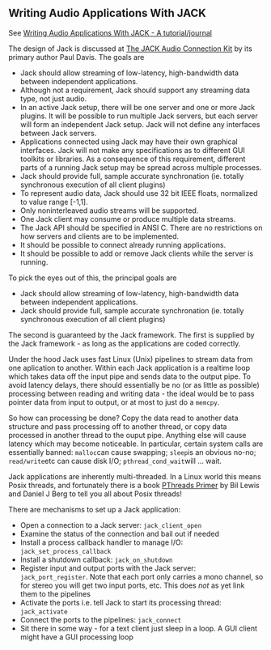 
##  Writing Audio Applications With JACK 


See [Writing Audio Applications With JACK - A tutorial/journal](http://dis-dot-dat.net/index.cgi?item=/jacktuts/starting/) 


The design of Jack is discussed at [The JACK Audio Connection Kit](http://lac.linuxaudio.org/2003/zkm/slides/paul_davis-jack/title.html) by its primary author Paul Davis.
The goals are

+ Jack should allow streaming of low-latency, high-bandwidth data between independent applications.
+ Although not a requirement, Jack should support any streaming data type, not just audio.
+ In an active Jack setup, there will be one server and one or more Jack plugins. It will be possible to run multiple Jack servers, but each server will form an independent Jack setup. Jack will not define any interfaces between Jack servers.
+ Applications connected using Jack may have their own graphical interfaces. Jack will not make any specifications as to different GUI toolkits or libraries. As a consequence of this requirement, different parts of a running Jack setup may be spread across multiple processes.
+ Jack should provide full, sample accurate synchronation (ie. totally synchronous execution of all client plugins)
+ To represent audio data, Jack should use 32 bit IEEE floats, normalized to value range [-1,1].
+ Only noninterleaved audio streams will be supported.
+ One Jack client may consume or produce multiple data streams.
+ The Jack API should be specified in ANSI C. There are no restrictions on how servers and clients are to be implemented.
+ It should be possible to connect already running applications.
+ It should be possible to add or remove Jack clients while the server is running.

To pick the eyes out of this, the principal goals are

+ Jack should allow streaming of low-latency, high-bandwidth data between independent applications.
+ Jack should provide full, sample accurate synchronation (ie. totally synchronous execution of all client plugins)

The second is guaranteed by the Jack framework.
The first is supplied by the Jack framework - as long
as the applications are coded correctly.


Under the hood Jack uses fast Linux (Unix) pipelines to stream
data from one aplication to another. Within each Jack application
is a realtime loop which takes data off the input pipe
and sends data to the output pipe. To avoid latency delays,
there should essentially be no (or as little as possible)
processing between reading and writing data - the ideal
would be to pass pointer data from input to output,
or at most to just do a `memcpy`.


So how can processing be done? Copy the data read to another
data structure and pass processing off to another thread,
or copy data processed in another thread to the ouput pipe.
Anything else will cause latency which may become noticeable.
In particular, certain system calls are essentially banned: `malloc`can cause swapping; `sleep`is an obvious no-no; `read/write`etc can cause disk I/O; `pthread_cond_wait`will ... wait.


Jack applications are inherently multi-threaded.
In  a Linux world this means Posix threads,
and fortunately there is a book [PThreads Primer](http://www8.cs.umu.se/kurser/TDBC64/VT03/pthreads/pthread-primer.pdf) by Bil Lewis and Daniel J Berg
to tell you all about Posix threads!


There are mechanisms to set up a Jack application:

+ Open a  connection to a Jack server: `jack_client_open`
+ Examine the status of the connection and bail out if
needed
+ Install a process callback handler to manage I/O: `jack_set_process_callback`
+ Install a shutdown callback: `jack_on_shutdown`
+ Register input and output ports
with the Jack server: `jack_port_register`.
Note that each port only carries a mono channel,
so for stereo you will get two input ports, etc.
This does _not_ as yet link them to the
pipelines
+ Activate the ports i.e. tell Jack to start its processing
thread: `jack_activate`
+ Connect the ports to the pipelines: `jack_connect`
+ Sit there in some way - for a text client just sleep in
a loop. A GUI client might have a GUI processing loop